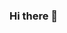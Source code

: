### Hi there 👋

<!--
**mellingkim/mellingkim** is a ✨ _special_ ✨ repository because its `README.md` (this file) appears on your GitHub profile.


Hi my name is Na Hyun Kim. I'm a student of Gachon University. I have been studying software with my double major. I'll do my best to achieve my goal.
